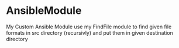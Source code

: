 # AnsibleModule
My Custom Ansible Module
use my FindFile module to find given file formats in src directory (recursivly) and put them in given destination directory
